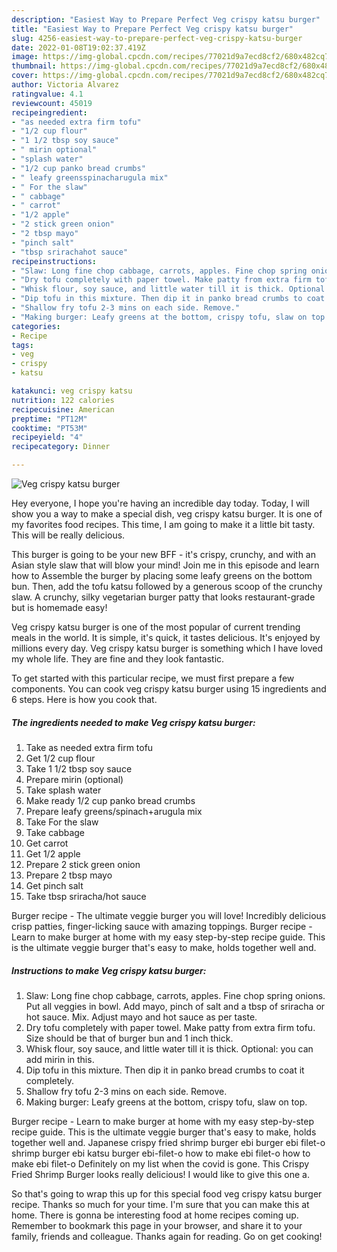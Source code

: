 ```yaml
---
description: "Easiest Way to Prepare Perfect Veg crispy katsu burger"
title: "Easiest Way to Prepare Perfect Veg crispy katsu burger"
slug: 4256-easiest-way-to-prepare-perfect-veg-crispy-katsu-burger
date: 2022-01-08T19:02:37.419Z
image: https://img-global.cpcdn.com/recipes/77021d9a7ecd8cf2/680x482cq70/veg-crispy-katsu-burger-recipe-main-photo.jpg
thumbnail: https://img-global.cpcdn.com/recipes/77021d9a7ecd8cf2/680x482cq70/veg-crispy-katsu-burger-recipe-main-photo.jpg
cover: https://img-global.cpcdn.com/recipes/77021d9a7ecd8cf2/680x482cq70/veg-crispy-katsu-burger-recipe-main-photo.jpg
author: Victoria Alvarez
ratingvalue: 4.1
reviewcount: 45019
recipeingredient:
- "as needed extra firm tofu"
- "1/2 cup flour"
- "1 1/2 tbsp soy sauce"
- " mirin optional"
- "splash water"
- "1/2 cup panko bread crumbs"
- " leafy greensspinacharugula mix"
- " For the slaw"
- " cabbage"
- " carrot"
- "1/2 apple"
- "2 stick green onion"
- "2 tbsp mayo"
- "pinch salt"
- "tbsp srirachahot sauce"
recipeinstructions:
- "Slaw: Long fine chop cabbage, carrots, apples. Fine chop spring onions. Put all veggies in bowl. Add mayo, pinch of salt and a tbsp of sriracha or hot sauce. Mix. Adjust mayo and hot sauce as per taste."
- "Dry tofu completely with paper towel. Make patty from extra firm tofu. Size should be that of burger bun and 1 inch thick."
- "Whisk flour, soy sauce, and little water till it is thick. Optional: you can add mirin in this."
- "Dip tofu in this mixture. Then dip it in panko bread crumbs to coat it completely."
- "Shallow fry tofu 2-3 mins on each side. Remove."
- "Making burger: Leafy greens at the bottom, crispy tofu, slaw on top."
categories:
- Recipe
tags:
- veg
- crispy
- katsu

katakunci: veg crispy katsu 
nutrition: 122 calories
recipecuisine: American
preptime: "PT12M"
cooktime: "PT53M"
recipeyield: "4"
recipecategory: Dinner

---
```



![Veg crispy katsu burger](https://img-global.cpcdn.com/recipes/77021d9a7ecd8cf2/680x482cq70/veg-crispy-katsu-burger-recipe-main-photo.jpg)

Hey everyone, I hope you're having an incredible day today. Today, I will show you a way to make a special dish, veg crispy katsu burger. It is one of my favorites food recipes. This time, I am going to make it a little bit tasty. This will be really delicious.

This burger is going to be your new BFF - it&#39;s crispy, crunchy, and with an Asian style slaw that will blow your mind! Join me in this episode and learn how to Assemble the burger by placing some leafy greens on the bottom bun. Then, add the tofu katsu followed by a generous scoop of the crunchy slaw. A crunchy, silky vegetarian burger patty that looks restaurant-grade but is homemade easy!

Veg crispy katsu burger is one of the most popular of current trending meals in the world. It is simple, it's quick, it tastes delicious. It's enjoyed by millions every day. Veg crispy katsu burger is something which I have loved my whole life. They are fine and they look fantastic.


To get started with this particular recipe, we must first prepare a few components. You can cook veg crispy katsu burger using 15 ingredients and 6 steps. Here is how you cook that.

<!--inarticleads1-->

##### The ingredients needed to make Veg crispy katsu burger:

1. Take as needed extra firm tofu
1. Get 1/2 cup flour
1. Take 1 1/2 tbsp soy sauce
1. Prepare  mirin (optional)
1. Take splash water
1. Make ready 1/2 cup panko bread crumbs
1. Prepare  leafy greens/spinach+arugula mix
1. Take  For the slaw
1. Take  cabbage
1. Get  carrot
1. Get 1/2 apple
1. Prepare 2 stick green onion
1. Prepare 2 tbsp mayo
1. Get pinch salt
1. Take tbsp sriracha/hot sauce


Burger recipe - The ultimate veggie burger you will love! Incredibly delicious crisp patties, finger-licking sauce with amazing toppings. Burger recipe - Learn to make burger at home with my easy step-by-step recipe guide. This is the ultimate veggie burger that&#39;s easy to make, holds together well and. 

<!--inarticleads2-->

##### Instructions to make Veg crispy katsu burger:

1. Slaw: Long fine chop cabbage, carrots, apples. Fine chop spring onions. Put all veggies in bowl. Add mayo, pinch of salt and a tbsp of sriracha or hot sauce. Mix. Adjust mayo and hot sauce as per taste.
1. Dry tofu completely with paper towel. Make patty from extra firm tofu. Size should be that of burger bun and 1 inch thick.
1. Whisk flour, soy sauce, and little water till it is thick. Optional: you can add mirin in this.
1. Dip tofu in this mixture. Then dip it in panko bread crumbs to coat it completely.
1. Shallow fry tofu 2-3 mins on each side. Remove.
1. Making burger: Leafy greens at the bottom, crispy tofu, slaw on top.


Burger recipe - Learn to make burger at home with my easy step-by-step recipe guide. This is the ultimate veggie burger that&#39;s easy to make, holds together well and. Japanese crispy fried shrimp burger ebi burger ebi filet-o shrimp burger ebi katsu burger ebi-filet-o how to make ebi filet-o how to make ebi filet-o Definitely on my list when the covid is gone. This Crispy Fried Shrimp Burger looks really delicious! I would like to give this one a. 

So that's going to wrap this up for this special food veg crispy katsu burger recipe. Thanks so much for your time. I'm sure that you can make this at home. There is gonna be interesting food at home recipes coming up. Remember to bookmark this page in your browser, and share it to your family, friends and colleague. Thanks again for reading. Go on get cooking!
